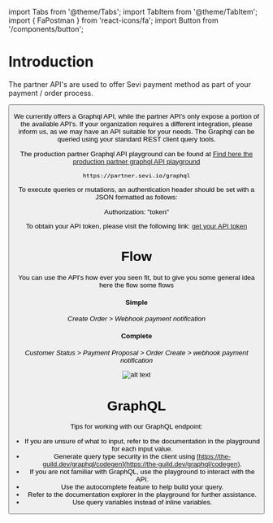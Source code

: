 import Tabs from '@theme/Tabs';
import TabItem from '@theme/TabItem';
import { FaPostman } from 'react-icons/fa';
import Button from '/components/button';

# Introduction

The partner API's are used to offer Sevi payment method as part of your payment / order process.


<Button />


We currently offers a Graphql API, while the partner API's only expose a portion of the available API's. If your organization requires a different integration, please inform us, as we may have an API suitable for your needs. The Graphql can be queried using your standard REST client query tools.

The production partner Graphql API playground can be found at [Find here the production partner graphql API playground](https://partner.sevi.io/graphql)


```
https://partner.sevi.io/graphql
```

To execute queries or mutations, an authentication header should be set with a JSON formatted as follows:

Authorization: "token"

To obtain your API token, please visit the following link: [get your API token](/docs/developer/authentication)

# Flow

You can use the API's how ever you seen fit, but to give you some general idea here the flow some flows

<!-- [![1683877949551](/img/api/apiFlow.jpg)]() -->

#### Simple

*Create Order > Webhook payment notification*

#### Complete

*Customer Status > Payment Proposal > Order Create > webhook payment notification*

![alt text](/img/api/apiFlow.jpg "flow")

# GraphQL

Tips for working with our GraphQL endpoint:

* If you are unsure of what to input, refer to the documentation in the playground for each input value.
* Generate query type security in the client using [https://the-guild.dev/graphql/codegen](https://the-guild.dev/graphql/codegen).
* If you are not familiar with GraphQL, use the playground to interact with the API.
* Use the autocomplete feature to help build your query.
* Refer to the documentation explorer in the playground for further assistance.
* Use query variables instead of inline variables.
